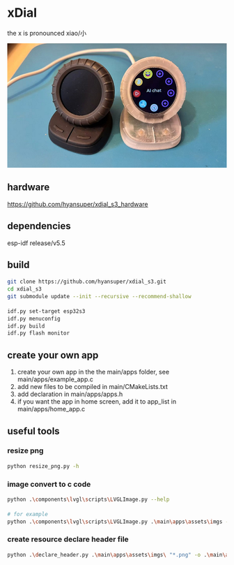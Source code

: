 # xDial

the x is pronounced xiao/小

![](img.jpg)

## hardware

https://github.com/hyansuper/xdial_s3_hardware

## dependencies

esp-idf release/v5.5

## build

```sh
git clone https://github.com/hyansuper/xdial_s3.git
cd xdial_s3
git submodule update --init --recursive --recommend-shallow

idf.py set-target esp32s3
idf.py menuconfig 
idf.py build
idf.py flash monitor
```

## create your own app
 
1. create your own app in the the main/apps folder, see main/apps/example_app.c
1. add new files to be compiled in main/CMakeLists.txt
1. add declaration in main/apps/apps.h
1. if you want the app in home screen, add it to app_list in main/apps/home_app.c

## useful tools

### resize png

```sh
python resize_png.py -h
```

### image convert to c code

```sh
python .\components\lvgl\scripts\LVGLImage.py --help

# for example
python .\components\lvgl\scripts\LVGLImage.py .\main\apps\assets\imgs --cf I4 --ofmt C -o .\main\apps\assets\imgs
```

### create resource declare header file

```sh
python .\declare_header.py .\main\apps\assets\imgs\ "*.png" -o .\main\apps\assets\imgs\imgs.h -i "lvgl.h" -d "LV_IMAGE_DECLARE(*);"
```
